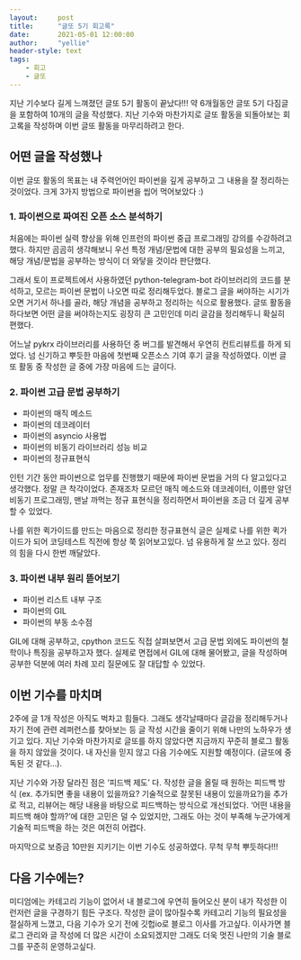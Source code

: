 ```yaml
---
layout:     post
title:      "글또 5기 회고록"
date:       2021-05-01 12:00:00
author:     "yellie"
header-style: text
tags:
    - 회고
    - 글또
---
```


지난 기수보다 길게 느껴졌던 글또 5기 활동이 끝났다!!! 약 6개월동안 글또 5기 다짐글을 포함하여 10개의 글을 작성했다. 지난 기수와 마찬가지로 글또 활동을 되돌아보는 회고록을 작성하며 이번 글또 활동을 마무리하려고 한다.

## 어떤 글을 작성했나
이번 글또 활동의 목표는 내 주력언어인 파이썬을 깊게 공부하고 그 내용을 잘 정리하는 것이었다. 크게 3가지 방법으로 파이썬을 씹어 먹어보았다 :)

### 1. 파이썬으로 짜여진 오픈 소스 분석하기
처음에는 파이썬 실력 향상을 위해 인프런의 파이썬 중급 프로그래밍 강의를 수강하려고 했다. 하지만 곰곰히 생각해보니 우선 특정 개념/문법에 대한 공부의 필요성을 느끼고, 해당 개념/문법을 공부하는 방식이 더 와닿을 것이라 판단했다.    

그래서 토이 프로젝트에서 사용하였던 python-telegram-bot 라이브러리의 코드를 분석하고, 모르는 파이썬 문법이 나오면 따로 정리해두었다. 블로그 글을 써야하는 시기가 오면 거기서 하나를 골라, 해당 개념을 공부하고 정리하는 식으로 활용했다. 글또 활동을 하다보면 어떤 글을 써야하는지도 굉장히 큰 고민인데 미리 글감을 정리해두니 확실히 편했다.    

어느날 pykrx 라이브러리를 사용하던 중 버그를 발견해서 우연히 컨트리뷰트를 하게 되었다. 넘 신기하고 뿌듯한 마음에 첫번째 오픈소스 기여 후기 글을 작성하였다. 이번 글또 활동 중 작성한 글 중에 가장 마음에 드는 글이다.

### 2. 파이썬 고급 문법 공부하기
- 파이썬의 매직 메소드
- 파이썬의 데코레이터
- 파이썬의 asyncio 사용법
- 파이썬의 비동기 라이브러리 성능 비교
- 파이썬의 정규표현식

인턴 기간 동안 파이썬으로 업무를 진행했기 때문에 파이썬 문법을 거의 다 알고있다고 생각했다. 정말 큰 착각이었다. 존재조차 모르던 매직 메소드와 데코레이터, 이름만 알던 비동기 프로그래밍, 맨날 까먹는 정규 표현식을 정리하면서 파이썬을 조금 더 깊게 공부할 수 있었다.    

나를 위한 퀵가이드를 만드는 마음으로 정리한 정규표현식 글은 실제로 나를 위한 퀵가이드가 되어 코딩테스트 직전에 항상 쭉 읽어보고있다. 넘 유용하게 잘 쓰고 있다. 정리의 힘을 다시 한번 깨달았다.

### 3. 파이썬 내부 원리 뜯어보기
- 파이썬 리스트 내부 구조
- 파이썬의 GIL
- 파이썬의 부동 소수점
   
GIL에 대해 공부하고, cpython 코드도 직접 살펴보면서 고급 문법 외에도 파이썬의 철학이나 특징을 공부하고자 했다. 실제로 면접에서 GIL에 대해 물어봤고, 글을 작성하며 공부한 덕분에 여러 차례 꼬리 질문에도 잘 대답할 수 있었다.

## 이번 기수를 마치며
2주에 글 1개 작성은 아직도 벅차고 힘들다. 그래도 생각날때마다 글감을 정리해두거나 자기 전에 관련 레퍼런스를 찾아보는 등 글 작성 시간을 줄이기 위해 나만의 노하우가 생기고 있다. 지난 기수와 마찬가지로 글또를 하지 않았다면 지금까지 꾸준히 블로그 활동을 하지 않았을 것이다. 내 자신을 믿지 않고 다음 기수에도 지원할 예정이다. (글또에 중독된 것 같다…).    

지난 기수와 가장 달라진 점은 ‘피드백 제도’ 다. 작성한 글을 올릴 때 원하는 피드백 방식 (ex. 추가되면 좋을 내용이 있을까요? 기술적으로 잘못된 내용이 있을까요?)을 추가로 적고, 리뷰어는 해당 내용을 바탕으로 피드백하는 방식으로 개선되었다. ‘어떤 내용을 피드백 해야 할까?’에 대한 고민은 덜 수 있었지만, 그래도 아는 것이 부족해 누군가에게 기술적 피드백을 하는 것은 여전히 어렵다.    

마지막으로 보증금 10만원 지키기는 이번 기수도 성공하였다. 무척 무척 뿌듯하다!!!

## 다음 기수에는?
미디엄에는 카테고리 기능이 없어서 내 블로그에 우연히 들어오신 분이 내가 작성한 이런저런 글을 구경하기 힘든 구조다. 작성한 글이 많아질수록 카테고리 기능의 필요성을 절실하게 느꼈고, 다음 기수가 오기 전에 깃헙io로 블로그 이사를 가고싶다. 이사가면 블로그 관리와 글 작성에 더 많은 시간이 소요되겠지만 그래도 더욱 멋진 나만의 기술 블로그를 꾸준히 운영하고싶다.
